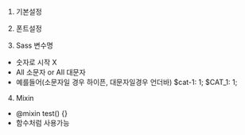1. 기본설정

2. 폰트설정

3. Sass 변수명

- 숫자로 시작 X
- All 소문자 or All 대문자
- 예를들어(소문자일 경우 하이픈, 대문자일경우 언더바)
  $cat-1: 1;
  $CAT_1: 1;

4. Mixin

- @mixin test() {}
- 함수처럼 사용가능

<!-- 캐러셀 어떻게 도입할것인지. -->
